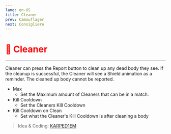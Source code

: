 ```yaml
---
lang: en-US
title: Cleaner
prev: Camouflager
next: Consigliere
---
```


# <font color="red">🧹 <b>Cleaner</b></font> <Badge text="Support" type="tip" vertical="middle"/>
---

Cleaner can press the Report button to clean up any dead body they see. If the cleanup is successful, the Cleaner will see a Shield animation as a reminder. The cleaned up body cannot be reported.
* Max
  * Set the Maximum amount of Cleaners that can be in a match.
* Kill Cooldown
  * Set the Cleaners Kill Cooldown
* Kill Cooldown on Clean
  * Set what the Cleaner's Kill Cooldown is after cleaning a body

> Idea & Coding: [KARPED1EM](https://github.com/KARPED1EM)